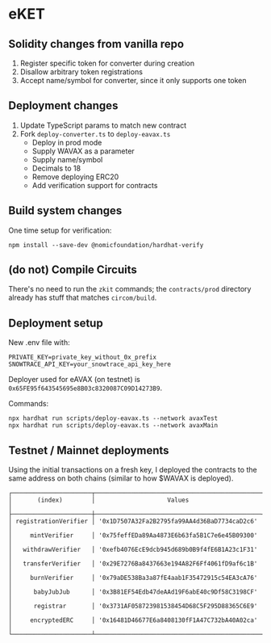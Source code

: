 # eKET

## Solidity changes from vanilla repo

1) Register specific token for converter during creation
2) Disallow arbitrary token registrations
3) Accept name/symbol for converter, since it only supports one token

## Deployment changes

1) Update TypeScript params to match new contract
2) Fork `deploy-converter.ts` to `deploy-eavax.ts`
    * Deploy in prod mode
    * Supply WAVAX as a parameter
    * Supply name/symbol
    * Decimals to 18
    * Remove deploying ERC20
    * Add verification support for contracts

## Build system changes
   
One time setup for verification:

```
npm install --save-dev @nomicfoundation/hardhat-verify
```

## (do not) Compile Circuits

There's no need to run the `zkit` commands; the `contracts/prod` directory already has stuff that matches
`circom/build`.

## Deployment setup

New .env file with:

```
PRIVATE_KEY=private_key_without_0x_prefix
SNOWTRACE_API_KEY=your_snowtrace_api_key_here
```

Deployer used for eAVAX (on testnet) is `0x65FE95f643545695e8B03c8320087C09D14273B9`.

Commands:

```
npx hardhat run scripts/deploy-eavax.ts --network avaxTest
npx hardhat run scripts/deploy-eavax.ts --network avaxMain
```

## Testnet / Mainnet deployments

Using the initial transactions on a fresh key, I deployed the contracts to the same address on both chains (similar
to how $WAVAX is deployed).

```
┌──────────────────────┬──────────────────────────────────────────────┐
│       (index)        │                    Values                    │
├──────────────────────┼──────────────────────────────────────────────┤
│ registrationVerifier │ '0x1D7507A32Fa2B2795fa99AA4d36BaD7734caD2c6' │
│     mintVerifier     │ '0x75feffEDa89Aa4873E6b63fa5B1C7e6e45B09300' │
│   withdrawVerifier   │ '0xefb4076EcE9dcb945d689b0B9f4fE6B1A23c1F31' │
│   transferVerifier   │ '0x29E7276Ba8437663e194A82F6Ff4061fD9af6c1B' │
│     burnVerifier     │ '0x79aDE538Ba3a87fE4aab1F35472915c54EA3cA76' │
│      babyJubJub      │ '0x3B81EF54Edb47deAAd19F6abE40c9Df58C3198CF' │
│      registrar       │ '0x3731AF058723981538454D68C5F295D88365C6E9' │
│     encryptedERC     │ '0x16481D46677E6a8408130fF1A47C732bA40A02ca' │
└──────────────────────┴──────────────────────────────────────────────┘
```
